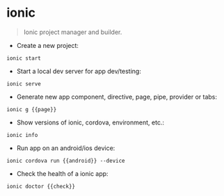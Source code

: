 # ionic

> Ionic project manager and builder.

- Create a new project:

`ionic start`

- Start a local dev server for app dev/testing:

`ionic serve`

- Generate new app component, directive, page, pipe, provider or tabs:

`ionic g {{page}}`

- Show versions of ionic, cordova, environment, etc.:

`ionic info`

- Run app on an android/ios device:

`ionic cordova run {{android}} --device`

- Check the health of a ionic app:

`ionic doctor {{check}}`

